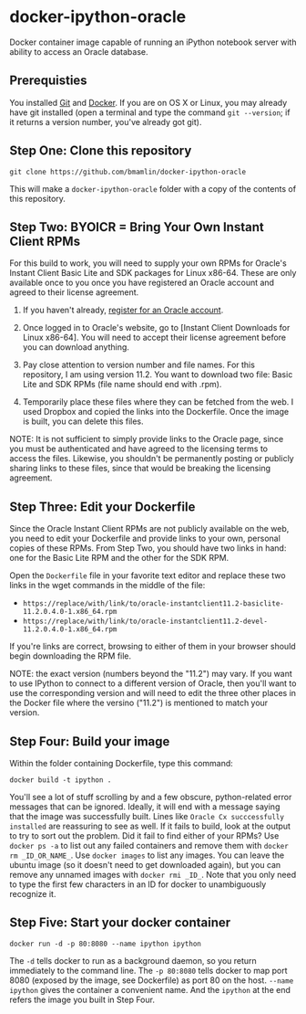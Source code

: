docker-ipython-oracle
=======================

Docker container image capable of running an iPython notebook server with ability to access an Oracle database.

Prerequisties
-------------
You installed [Git](http://git-scm.com/) and [Docker](https://docs.docker.com/installation/). 
If you are on OS X or Linux, you may already have git installed (open a terminal and type the
command `git --version`; if it returns a version number, you've already got git).

Step One: Clone this repository
-------------------------------
`git clone https://github.com/bmamlin/docker-ipython-oracle`

This will make a `docker-ipython-oracle` folder with a copy of the contents of this repository.


Step Two: BYOICR = Bring Your Own Instant Client RPMs
-----------------------------------------------------
For this build to work, you will need to supply your own RPMs for Oracle's Instant Client Basic Lite and SDK packages for Linux x86-64.  These are only available once to you once you have registered an Oracle 
account and agreed to their license agreement.

1. If you haven't already, [register for an Oracle account](https://login.oracle.com/mysso/signon.jsp).

2. Once logged in to Oracle's website, go to [Instant Client Downloads for Linux x86-64].  You will need to accept their license agreement before you can download anything.

3. Pay close attention to version number and file names.  For this repository, I am using version 11.2.  You want to download two file: Basic Lite and SDK RPMs (file name should end with .rpm).

4. Temporarily place these files where they can be fetched from the web.  I used Dropbox and copied the links into the Dockerfile.  Once the image is built, you can delete this files.

NOTE: It is not sufficient to simply provide links to the Oracle page, since you must be 
authenticated and have agreed to the licensing terms to access the files.  Likewise, you 
shouldn't be permanently posting or publicly sharing links to these files, since that would 
be breaking the licensing agreement.

Step Three: Edit your Dockerfile
--------------------------------
Since the Oracle Instant Client RPMs are not publicly available on the web, you need to edit your 
Dockerfile and provide links to your own, personal copies of these RPMs.  From Step Two, you 
should have two links in hand: one for the Basic Lite RPM and the other for the SDK RPM.

Open the `Dockerfile` file in your favorite text editor and replace these two links in the wget 
commands in the middle of the file:
* `https://replace/with/link/to/oracle-instantclient11.2-basiclite-11.2.0.4.0-1.x86_64.rpm`
* `https://replace/with/link/to/oracle-instantclient11.2-devel-11.2.0.4.0-1.x86_64.rpm`

If you're links are correct, browsing to either of them in your browser should begin 
downloading the RPM file.

NOTE: the exact version (numbers beyond the "11.2") may vary.  If you want to use IPython to 
connect to a different version of Oracle, then you'll want to use the corresponding version 
and will need to edit the three other places in the Docker file where the versino ("11.2") is 
mentioned to match your version.

Step Four: Build your image
---------------------------
Within the folder containing Dockerfile, type this command:

    docker build -t ipython .

You'll see a lot of stuff scrolling by and a few obscure, python-related error messages that 
can be ignored.  Ideally, it will end with a message saying that the image was successfully 
built.  Lines like `Oracle Cx succcessfully installed` are reassuring to see as well.  If it 
fails to build, look at the output to try to sort out the problem.  Did it fail to find either 
of your RPMs?  Use `docker ps -a` to list out any failed containers and remove them with 
`docker rm _ID_OR_NAME_`.  Use `docker images` to list any images.  You can leave the ubuntu image 
(so it doesn't need to get downloaded again), but you can remove any unnamed images with 
`docker rmi _ID_`.  Note that you only need to type the first few characters in an ID for docker 
to unambiguously recognize it.

Step Five: Start your docker container
--------------------------------------
`docker run -d -p 80:8080 --name ipython ipython`

The `-d` tells docker to run as a background daemon, so you return immediately to the command 
line.  The `-p 80:8080` tells docker to map port 8080 (exposed by the image, see Dockerfile) 
as port 80 on the host.  `--name ipython` gives the container a convenient name.  And the 
`ipython` at the end refers the image you built in Step Four.


